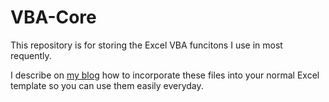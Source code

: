 # VBA-Core

This repository is for storing the Excel VBA funcitons I use in most requently. 

I describe on [my blog](http://handziuk.com/blog/post/2014/04/07/how-reuse-vba-function-in-all-your-excel-files) how to incorporate these files into your normal Excel template so you can use them easily everyday.